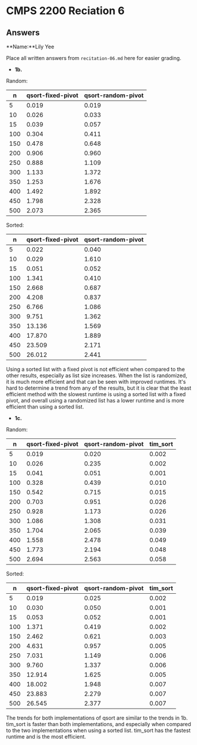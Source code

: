 # CMPS 2200 Reciation 6
## Answers

**Name:**Lily Yee


Place all written answers from `recitation-06.md` here for easier grading.







- **1b.**

Random:

  n |   qsort-fixed-pivot |   qsort-random-pivot |
|-----|---------------------|----------------------|
|   5 |               0.019 |                0.019 |
|  10 |               0.026 |                0.033 |
|  15 |               0.039 |                0.057 |
| 100 |               0.304 |                0.411 |
| 150 |               0.478 |                0.648 |
| 200 |               0.906 |                0.960 |
| 250 |               0.888 |                1.109 |
| 300 |               1.133 |                1.372 |
| 350 |               1.253 |                1.676 |
| 400 |               1.492 |                1.892 |
| 450 |               1.798 |                2.328 |
| 500 |               2.073 |                2.365 |

Sorted:

|   n |   qsort-fixed-pivot |   qsort-random-pivot |
|-----|---------------------|----------------------|
|   5 |               0.022 |                0.040 |
|  10 |               0.029 |                1.610 |
|  15 |               0.051 |                0.052 |
| 100 |               1.341 |                0.410 |
| 150 |               2.668 |                0.687 |
| 200 |               4.208 |                0.837 |
| 250 |               6.766 |                1.086 |
| 300 |               9.751 |                1.362 |
| 350 |              13.136 |                1.569 |
| 400 |              17.870 |                1.889 |
| 450 |              23.509 |                2.171 |
| 500 |              26.012 |                2.441 |

Using a sorted list with a fixed pivot is not efficient when compared to the other results, especially as list size increases. When the list is randomized, it is much more efficient and that can be seen with improved runtimes. It's hard to determine a trend from any of the results, but it is clear that the least efficient method with the slowest runtime is using a sorted list with a fixed pivot, and overall using a randomized list has a lower runtime and is more efficient than using a sorted list. 




- **1c.**

Random:

|   n |   qsort-fixed-pivot |   qsort-random-pivot |   tim_sort |
|-----|---------------------|----------------------|------------|
|   5 |               0.019 |                0.020 |      0.002 |
|  10 |               0.026 |                0.235 |      0.002 |
|  15 |               0.041 |                0.051 |      0.001 |
| 100 |               0.328 |                0.439 |      0.010 |
| 150 |               0.542 |                0.715 |      0.015 |
| 200 |               0.703 |                0.951 |      0.026 |
| 250 |               0.928 |                1.173 |      0.026 |
| 300 |               1.086 |                1.308 |      0.031 |
| 350 |               1.704 |                2.065 |      0.039 |
| 400 |               1.558 |                2.478 |      0.049 |
| 450 |               1.773 |                2.194 |      0.048 |
| 500 |               2.694 |                2.563 |      0.058 |

Sorted:

|   n |   qsort-fixed-pivot |   qsort-random-pivot |   tim_sort |
|-----|---------------------|----------------------|------------|
|   5 |               0.019 |                0.025 |      0.002 |
|  10 |               0.030 |                0.050 |      0.001 |
|  15 |               0.053 |                0.052 |      0.001 |
| 100 |               1.371 |                0.419 |      0.002 |
| 150 |               2.462 |                0.621 |      0.003 |
| 200 |               4.631 |                0.957 |      0.005 |
| 250 |               7.031 |                1.149 |      0.006 |
| 300 |               9.760 |                1.337 |      0.006 |
| 350 |              12.914 |                1.625 |      0.005 |
| 400 |              18.002 |                1.948 |      0.007 |
| 450 |              23.883 |                2.279 |      0.007 |
| 500 |              26.545 |                2.377 |      0.007 |

The trends for both implementations of qsort are similar to the trends in 1b. tim_sort is faster than both implementations, and especially when compared to the two implementations when using a sorted list. tim_sort has the fastest runtime and is the most efficient. 
